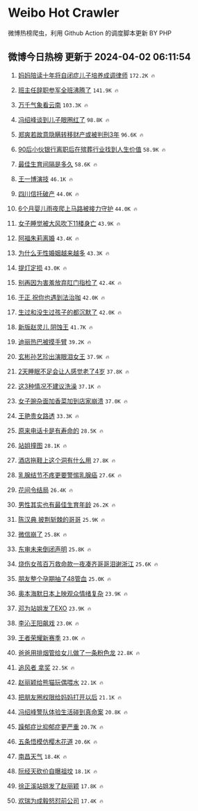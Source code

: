 # Weibo Hot Crawler 



微博热榜爬虫，利用 Github Action 的调度脚本更新 BY PHP 


## 微博今日热榜 更新于 2024-04-02 06:11:54 
1. [妈妈陪读十年将自闭症儿子培养成调律师](https://s.weibo.com/weibo?q=%23%E5%A6%88%E5%A6%88%E9%99%AA%E8%AF%BB%E5%8D%81%E5%B9%B4%E5%B0%86%E8%87%AA%E9%97%AD%E7%97%87%E5%84%BF%E5%AD%90%E5%9F%B9%E5%85%BB%E6%88%90%E8%B0%83%E5%BE%8B%E5%B8%88%23&t=31&band_rank=1&Refer=top) `172.2K 🔥` 

1. [班主任辞职参军全班沸腾了](https://s.weibo.com/weibo?q=%23%E7%8F%AD%E4%B8%BB%E4%BB%BB%E8%BE%9E%E8%81%8C%E5%8F%82%E5%86%9B%E5%85%A8%E7%8F%AD%E6%B2%B8%E8%85%BE%E4%BA%86%23&t=31&band_rank=2&Refer=top) `141.9K 🔥` 

1. [万千气象看云南](https://s.weibo.com/weibo?q=%23%E4%B8%87%E5%8D%83%E6%B0%94%E8%B1%A1%E7%9C%8B%E4%BA%91%E5%8D%97%23&t=31&band_rank=3&Refer=top) `103.3K 🔥` 

1. [冯绍峰谈到儿子眼圈红了](https://s.weibo.com/weibo?q=%23%E5%86%AF%E7%BB%8D%E5%B3%B0%E8%B0%88%E5%88%B0%E5%84%BF%E5%AD%90%E7%9C%BC%E5%9C%88%E7%BA%A2%E4%BA%86%23&t=31&band_rank=4&Refer=top) `98.8K 🔥` 

1. [郑爽若故意隐瞒转移财产或被判刑3年](https://s.weibo.com/weibo?q=%23%E9%83%91%E7%88%BD%E8%8B%A5%E6%95%85%E6%84%8F%E9%9A%90%E7%9E%92%E8%BD%AC%E7%A7%BB%E8%B4%A2%E4%BA%A7%E6%88%96%E8%A2%AB%E5%88%A4%E5%88%913%E5%B9%B4%23&t=31&band_rank=5&Refer=top) `96.6K 🔥` 

1. [90后小伙银行离职后在殡葬行业找到人生价值](https://s.weibo.com/weibo?q=%2390%E5%90%8E%E5%B0%8F%E4%BC%99%E9%93%B6%E8%A1%8C%E7%A6%BB%E8%81%8C%E5%90%8E%E5%9C%A8%E6%AE%A1%E8%91%AC%E8%A1%8C%E4%B8%9A%E6%89%BE%E5%88%B0%E4%BA%BA%E7%94%9F%E4%BB%B7%E5%80%BC%23&t=31&band_rank=6&Refer=top) `58.9K 🔥` 

1. [最佳生育间隔是多久](https://s.weibo.com/weibo?q=%23%E6%9C%80%E4%BD%B3%E7%94%9F%E8%82%B2%E9%97%B4%E9%9A%94%E6%98%AF%E5%A4%9A%E4%B9%85%23&t=31&band_rank=7&Refer=top) `58.6K 🔥` 

1. [王一博演技](https://s.weibo.com/weibo?q=%E7%8E%8B%E4%B8%80%E5%8D%9A%E6%BC%94%E6%8A%80&t=31&band_rank=8&Refer=top) `46.1K 🔥` 

1. [四川信托破产](https://s.weibo.com/weibo?q=%23%E5%9B%9B%E5%B7%9D%E4%BF%A1%E6%89%98%E7%A0%B4%E4%BA%A7%23&t=31&band_rank=9&Refer=top) `44.0K 🔥` 

1. [6个月婴儿雨夜爬上马路被接力守护](https://s.weibo.com/weibo?q=%236%E4%B8%AA%E6%9C%88%E5%A9%B4%E5%84%BF%E9%9B%A8%E5%A4%9C%E7%88%AC%E4%B8%8A%E9%A9%AC%E8%B7%AF%E8%A2%AB%E6%8E%A5%E5%8A%9B%E5%AE%88%E6%8A%A4%23&t=31&band_rank=10&Refer=top) `44.0K 🔥` 

1. [女子睡觉被大风吹下11楼身亡](https://s.weibo.com/weibo?q=%23%E5%A5%B3%E5%AD%90%E7%9D%A1%E8%A7%89%E8%A2%AB%E5%A4%A7%E9%A3%8E%E5%90%B9%E4%B8%8B11%E6%A5%BC%E8%BA%AB%E4%BA%A1%23&t=31&band_rank=11&Refer=top) `43.9K 🔥` 

1. [阿福朱莉离婚](https://s.weibo.com/weibo?q=%E9%98%BF%E7%A6%8F%E6%9C%B1%E8%8E%89%E7%A6%BB%E5%A9%9A&t=31&band_rank=12&Refer=top) `43.4K 🔥` 

1. [为什么无性婚姻越来越多](https://s.weibo.com/weibo?q=%23%E4%B8%BA%E4%BB%80%E4%B9%88%E6%97%A0%E6%80%A7%E5%A9%9A%E5%A7%BB%E8%B6%8A%E6%9D%A5%E8%B6%8A%E5%A4%9A%23&t=31&band_rank=13&Refer=top) `43.3K 🔥` 

1. [提灯定损](https://s.weibo.com/weibo?q=%23%E6%8F%90%E7%81%AF%E5%AE%9A%E6%8D%9F%23&t=31&band_rank=14&Refer=top) `43.0K 🔥` 

1. [别再因为害羞放弃肛门指检了](https://s.weibo.com/weibo?q=%23%E5%88%AB%E5%86%8D%E5%9B%A0%E4%B8%BA%E5%AE%B3%E7%BE%9E%E6%94%BE%E5%BC%83%E8%82%9B%E9%97%A8%E6%8C%87%E6%A3%80%E4%BA%86%23&t=31&band_rank=15&Refer=top) `42.4K 🔥` 

1. [于正 祝你也遇到法治咖](https://s.weibo.com/weibo?q=%E4%BA%8E%E6%AD%A3%20%E7%A5%9D%E4%BD%A0%E4%B9%9F%E9%81%87%E5%88%B0%E6%B3%95%E6%B2%BB%E5%92%96&t=31&band_rank=16&Refer=top) `42.0K 🔥` 

1. [生过和没生过孩子的都沉默了](https://s.weibo.com/weibo?q=%23%E7%94%9F%E8%BF%87%E5%92%8C%E6%B2%A1%E7%94%9F%E8%BF%87%E5%AD%A9%E5%AD%90%E7%9A%84%E9%83%BD%E6%B2%89%E9%BB%98%E4%BA%86%23&t=31&band_rank=17&Refer=top) `42.0K 🔥` 

1. [新版赵灵儿 阴蚀王](https://s.weibo.com/weibo?q=%E6%96%B0%E7%89%88%E8%B5%B5%E7%81%B5%E5%84%BF%20%E9%98%B4%E8%9A%80%E7%8E%8B&t=31&band_rank=18&Refer=top) `41.7K 🔥` 

1. [迪丽热巴被摸手臂](https://s.weibo.com/weibo?q=%23%E8%BF%AA%E4%B8%BD%E7%83%AD%E5%B7%B4%E8%A2%AB%E6%91%B8%E6%89%8B%E8%87%82%23&t=31&band_rank=19&Refer=top) `39.2K 🔥` 

1. [玄彬孙艺珍出演眼泪女王](https://s.weibo.com/weibo?q=%23%E7%8E%84%E5%BD%AC%E5%AD%99%E8%89%BA%E7%8F%8D%E5%87%BA%E6%BC%94%E7%9C%BC%E6%B3%AA%E5%A5%B3%E7%8E%8B%23&t=31&band_rank=20&Refer=top) `37.9K 🔥` 

1. [2天睡眠不足会让人感觉老了4岁](https://s.weibo.com/weibo?q=%232%E5%A4%A9%E7%9D%A1%E7%9C%A0%E4%B8%8D%E8%B6%B3%E4%BC%9A%E8%AE%A9%E4%BA%BA%E6%84%9F%E8%A7%89%E8%80%81%E4%BA%864%E5%B2%81%23&t=31&band_rank=21&Refer=top) `37.8K 🔥` 

1. [这3种情况不建议洗澡](https://s.weibo.com/weibo?q=%23%E8%BF%993%E7%A7%8D%E6%83%85%E5%86%B5%E4%B8%8D%E5%BB%BA%E8%AE%AE%E6%B4%97%E6%BE%A1%23&t=31&band_rank=22&Refer=top) `37.1K 🔥` 

1. [女子豌杂面加香菜加到店家崩溃](https://s.weibo.com/weibo?q=%23%E5%A5%B3%E5%AD%90%E8%B1%8C%E6%9D%82%E9%9D%A2%E5%8A%A0%E9%A6%99%E8%8F%9C%E5%8A%A0%E5%88%B0%E5%BA%97%E5%AE%B6%E5%B4%A9%E6%BA%83%23&t=31&band_rank=23&Refer=top) `37.0K 🔥` 

1. [王艳贵女路透](https://s.weibo.com/weibo?q=%E7%8E%8B%E8%89%B3%E8%B4%B5%E5%A5%B3%E8%B7%AF%E9%80%8F&t=31&band_rank=24&Refer=top) `33.3K 🔥` 

1. [原来电话卡是有寿命的](https://s.weibo.com/weibo?q=%23%E5%8E%9F%E6%9D%A5%E7%94%B5%E8%AF%9D%E5%8D%A1%E6%98%AF%E6%9C%89%E5%AF%BF%E5%91%BD%E7%9A%84%23&t=31&band_rank=25&Refer=top) `28.5K 🔥` 

1. [站姐撞图](https://s.weibo.com/weibo?q=%23%E7%AB%99%E5%A7%90%E6%92%9E%E5%9B%BE%23&t=31&band_rank=26&Refer=top) `28.1K 🔥` 

1. [酒店拖鞋上这个洞有什么用](https://s.weibo.com/weibo?q=%23%E9%85%92%E5%BA%97%E6%8B%96%E9%9E%8B%E4%B8%8A%E8%BF%99%E4%B8%AA%E6%B4%9E%E6%9C%89%E4%BB%80%E4%B9%88%E7%94%A8%23&t=31&band_rank=27&Refer=top) `27.8K 🔥` 

1. [乳腺结节不疼更要警惕乳腺癌](https://s.weibo.com/weibo?q=%23%E4%B9%B3%E8%85%BA%E7%BB%93%E8%8A%82%E4%B8%8D%E7%96%BC%E6%9B%B4%E8%A6%81%E8%AD%A6%E6%83%95%E4%B9%B3%E8%85%BA%E7%99%8C%23&t=31&band_rank=28&Refer=top) `27.6K 🔥` 

1. [花间令结局](https://s.weibo.com/weibo?q=%E8%8A%B1%E9%97%B4%E4%BB%A4%E7%BB%93%E5%B1%80&t=31&band_rank=29&Refer=top) `26.4K 🔥` 

1. [男性其实也有最佳生育年龄](https://s.weibo.com/weibo?q=%23%E7%94%B7%E6%80%A7%E5%85%B6%E5%AE%9E%E4%B9%9F%E6%9C%89%E6%9C%80%E4%BD%B3%E7%94%9F%E8%82%B2%E5%B9%B4%E9%BE%84%23&t=31&band_rank=30&Refer=top) `26.2K 🔥` 

1. [陈汉典 披荆斩棘的哥哥](https://s.weibo.com/weibo?q=%E9%99%88%E6%B1%89%E5%85%B8%20%E6%8A%AB%E8%8D%86%E6%96%A9%E6%A3%98%E7%9A%84%E5%93%A5%E5%93%A5&t=31&band_rank=31&Refer=top) `25.9K 🔥` 

1. [微信崩了](https://s.weibo.com/weibo?q=%E5%BE%AE%E4%BF%A1%E5%B4%A9%E4%BA%86&t=31&band_rank=32&Refer=top) `25.8K 🔥` 

1. [东审未来倒闭声明](https://s.weibo.com/weibo?q=%E4%B8%9C%E5%AE%A1%E6%9C%AA%E6%9D%A5%E5%80%92%E9%97%AD%E5%A3%B0%E6%98%8E&t=31&band_rank=33&Refer=top) `25.8K 🔥` 

1. [烧伤女孩百万救命款一夜凑齐哥哥泪谢浙江](https://s.weibo.com/weibo?q=%23%E7%83%A7%E4%BC%A4%E5%A5%B3%E5%AD%A9%E7%99%BE%E4%B8%87%E6%95%91%E5%91%BD%E6%AC%BE%E4%B8%80%E5%A4%9C%E5%87%91%E9%BD%90%E5%93%A5%E5%93%A5%E6%B3%AA%E8%B0%A2%E6%B5%99%E6%B1%9F%23&t=31&band_rank=34&Refer=top) `25.6K 🔥` 

1. [朋友整个孕期抽了48管血](https://s.weibo.com/weibo?q=%23%E6%9C%8B%E5%8F%8B%E6%95%B4%E4%B8%AA%E5%AD%95%E6%9C%9F%E6%8A%BD%E4%BA%8648%E7%AE%A1%E8%A1%80%23&t=31&band_rank=35&Refer=top) `25.0K 🔥` 

1. [奥本海默日本上映观众情绪复杂](https://s.weibo.com/weibo?q=%23%E5%A5%A5%E6%9C%AC%E6%B5%B7%E9%BB%98%E6%97%A5%E6%9C%AC%E4%B8%8A%E6%98%A0%E8%A7%82%E4%BC%97%E6%83%85%E7%BB%AA%E5%A4%8D%E6%9D%82%23&t=31&band_rank=36&Refer=top) `23.9K 🔥` 

1. [邓为站姐发了EXO](https://s.weibo.com/weibo?q=%23%E9%82%93%E4%B8%BA%E7%AB%99%E5%A7%90%E5%8F%91%E4%BA%86EXO%23&t=31&band_rank=37&Refer=top) `23.9K 🔥` 

1. [李沁王阳飙戏](https://s.weibo.com/weibo?q=%23%E6%9D%8E%E6%B2%81%E7%8E%8B%E9%98%B3%E9%A3%99%E6%88%8F%23&t=31&band_rank=38&Refer=top) `23.0K 🔥` 

1. [王者荣耀新赛季](https://s.weibo.com/weibo?q=%E7%8E%8B%E8%80%85%E8%8D%A3%E8%80%80%E6%96%B0%E8%B5%9B%E5%AD%A3&t=31&band_rank=39&Refer=top) `23.0K 🔥` 

1. [爸爸用排烟管给女儿做了一条粉色龙](https://s.weibo.com/weibo?q=%23%E7%88%B8%E7%88%B8%E7%94%A8%E6%8E%92%E7%83%9F%E7%AE%A1%E7%BB%99%E5%A5%B3%E5%84%BF%E5%81%9A%E4%BA%86%E4%B8%80%E6%9D%A1%E7%B2%89%E8%89%B2%E9%BE%99%23&t=31&band_rank=40&Refer=top) `22.8K 🔥` 

1. [追风者 拿奖](https://s.weibo.com/weibo?q=%E8%BF%BD%E9%A3%8E%E8%80%85%20%E6%8B%BF%E5%A5%96&t=31&band_rank=41&Refer=top) `22.5K 🔥` 

1. [赵丽颖给熊猫玩偶喂水](https://s.weibo.com/weibo?q=%23%E8%B5%B5%E4%B8%BD%E9%A2%96%E7%BB%99%E7%86%8A%E7%8C%AB%E7%8E%A9%E5%81%B6%E5%96%82%E6%B0%B4%23&t=31&band_rank=42&Refer=top) `22.1K 🔥` 

1. [把朋友圈权限给妈妈打开以后](https://s.weibo.com/weibo?q=%23%E6%8A%8A%E6%9C%8B%E5%8F%8B%E5%9C%88%E6%9D%83%E9%99%90%E7%BB%99%E5%A6%88%E5%A6%88%E6%89%93%E5%BC%80%E4%BB%A5%E5%90%8E%23&t=31&band_rank=43&Refer=top) `21.1K 🔥` 

1. [冯绍峰警队体验生活碰到真命案](https://s.weibo.com/weibo?q=%23%E5%86%AF%E7%BB%8D%E5%B3%B0%E8%AD%A6%E9%98%9F%E4%BD%93%E9%AA%8C%E7%94%9F%E6%B4%BB%E7%A2%B0%E5%88%B0%E7%9C%9F%E5%91%BD%E6%A1%88%23&t=31&band_rank=44&Refer=top) `20.8K 🔥` 

1. [躁郁症比抑郁症更严重](https://s.weibo.com/weibo?q=%23%E8%BA%81%E9%83%81%E7%97%87%E6%AF%94%E6%8A%91%E9%83%81%E7%97%87%E6%9B%B4%E4%B8%A5%E9%87%8D%23&t=31&band_rank=45&Refer=top) `20.7K 🔥` 

1. [五条悟模仿樱木花道](https://s.weibo.com/weibo?q=%E4%BA%94%E6%9D%A1%E6%82%9F%E6%A8%A1%E4%BB%BF%E6%A8%B1%E6%9C%A8%E8%8A%B1%E9%81%93&t=31&band_rank=46&Refer=top) `20.6K 🔥` 

1. [南昌天气](https://s.weibo.com/weibo?q=%E5%8D%97%E6%98%8C%E5%A4%A9%E6%B0%94&t=31&band_rank=47&Refer=top) `18.4K 🔥` 

1. [阮经天砍价自曝祖坟](https://s.weibo.com/weibo?q=%E9%98%AE%E7%BB%8F%E5%A4%A9%E7%A0%8D%E4%BB%B7%E8%87%AA%E6%9B%9D%E7%A5%96%E5%9D%9F&t=31&band_rank=48&Refer=top) `18.1K 🔥` 

1. [徐正溪站姐发了赵丽颖](https://s.weibo.com/weibo?q=%23%E5%BE%90%E6%AD%A3%E6%BA%AA%E7%AB%99%E5%A7%90%E5%8F%91%E4%BA%86%E8%B5%B5%E4%B8%BD%E9%A2%96%23&t=31&band_rank=49&Refer=top) `17.8K 🔥` 

1. [欢瑞为成毅怒怼前公司](https://s.weibo.com/weibo?q=%23%E6%AC%A2%E7%91%9E%E4%B8%BA%E6%88%90%E6%AF%85%E6%80%92%E6%80%BC%E5%89%8D%E5%85%AC%E5%8F%B8%23&t=31&band_rank=50&Refer=top) `17.4K 🔥` 

